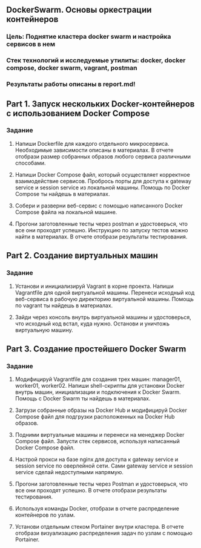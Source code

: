 ## DockerSwarm. Основы оркестрации контейнеров

### Цель: Поднятие кластера docker swarm и настройка сервисов в нем
### Стек технологий и исследуемые утилиты: docker, docker compose, docker swarm, vagrant, postman
### Результаты работы описаны в report.md!

## Part 1. Запуск нескольких Docker-контейнеров с использованием Docker Compose
### Задание

1) Напиши Dockerfile для каждого отдельного микросервиса. Необходимые зависимости описаны в материалах. В отчете отобрази размер собранных образов любого сервиса различными способами.

2) Напиши Docker Compose файл, который осуществляет корректное взаимодействие сервисов. Пробрось порты для доступа к gateway service и session service из локальной машины. Помощь по Docker Compose ты найдешь в материалах.

3) Собери и разверни веб-сервис с помощью написанного Docker Compose файла на локальной машине.

4) Прогони заготовленные тесты через postman и удостоверься, что все они проходят успешно. Инструкцию по запуску тестов можно найти в материалах. В отчете отобрази результаты тестирования.

## Part 2. Создание виртуальных машин
### Задание 

1) Установи и инициализируй Vagrant в корне проекта. Напиши Vagrantfile для одной виртуальной машины. Перенеси исходный код веб-сервиса в рабочую директорию виртуальной машины. Помощь по vagrant ты найдешь в материалах.

2) Зайди через консоль внутрь виртуальной машины и удостоверься, что исходный код встал, куда нужно. Останови и уничтожь виртуальную машину.

## Part 3. Создание простейшего Docker Swarm
### Задание

1) Модифицируй Vagrantfile для создания трех машин: manager01, worker01, worker02. Напиши shell-скрипты для установки Docker внутрь машин, инициализации и подключения к Docker Swarm. Помощь с Docker Swarm ты найдешь в материалах.

2) Загрузи собранные образы на Docker Hub и модифицируй Docker Compose файл для подгрузки расположенных на Docker Hub образов.

3) Подними виртуальные машины и перенеси на менеджер Docker Compose файл. Запусти стек сервисов, используя написанный Docker Compose файл.

4) Настрой прокси на базе nginx для доступа к gateway service и session service по оверлейной сети. Сами gateway service и session service сделай недоступными напрямую.

5) Прогони заготовленные тесты через Postman и удостоверься, что все они проходят успешно. В отчете отобрази результаты тестирования.

6) Используя команды Docker, отобрази в отчете распределение контейнеров по узлам.

7) Установи отдельным стеком Portainer внутри кластера. В отчете отобрази визуализацию распределения задач по узлам с помощью Portainer.